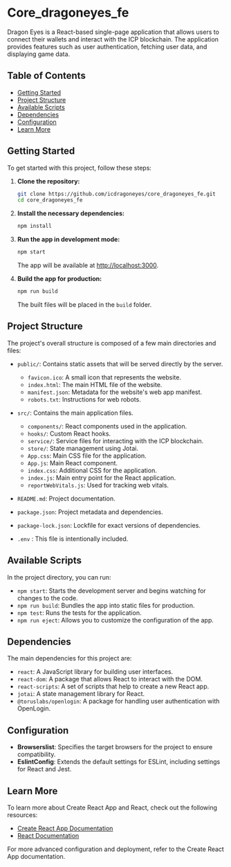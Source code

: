# Core_dragoneyes_fe

Dragon Eyes is a React-based single-page application that allows users to connect their wallets and interact with the ICP blockchain. The application provides features such as user authentication, fetching user data, and displaying game data.

## Table of Contents

- [Getting Started](#getting-started)
- [Project Structure](#project-structure)
- [Available Scripts](#available-scripts)
- [Dependencies](#dependencies)
- [Configuration](#configuration)
- [Learn More](#learn-more)

## Getting Started

To get started with this project, follow these steps:

1. **Clone the repository:**

   ```sh
   git clone https://github.com/icdragoneyes/core_dragoneyes_fe.git
   cd core_dragoneyes_fe
   ```

2. **Install the necessary dependencies:**

   ```sh
   npm install
   ```

3. **Run the app in development mode:**

   ```sh
   npm start
   ```

   The app will be available at [http://localhost:3000](http://localhost:3000).

4. **Build the app for production:**
   ```sh
   npm run build
   ```
   The built files will be placed in the `build` folder.

## Project Structure

The project's overall structure is composed of a few main directories and files:

- `public/`: Contains static assets that will be served directly by the server.

  - `favicon.ico`: A small icon that represents the website.
  - `index.html`: The main HTML file of the website.
  - `manifest.json`: Metadata for the website's web app manifest.
  - `robots.txt`: Instructions for web robots.

- `src/`: Contains the main application files.

  - `components/`: React components used in the application.
  - `hooks/`: Custom React hooks.
  - `service/`: Service files for interacting with the ICP blockchain.
  - `store/`: State management using Jotai.
  - `App.css`: Main CSS file for the application.
  - `App.js`: Main React component.
  - `index.css`: Additional CSS for the application.
  - `index.js`: Main entry point for the React application.
  - `reportWebVitals.js`: Used for tracking web vitals.

- `README.md`: Project documentation.
- `package.json`: Project metadata and dependencies.
- `package-lock.json`: Lockfile for exact versions of dependencies.
- `.env` : This file is intentionally included.

## Available Scripts

In the project directory, you can run:

- `npm start`: Starts the development server and begins watching for changes to the code.
- `npm run build`: Bundles the app into static files for production.
- `npm test`: Runs the tests for the application.
- `npm run eject`: Allows you to customize the configuration of the app.

## Dependencies

The main dependencies for this project are:

- `react`: A JavaScript library for building user interfaces.
- `react-dom`: A package that allows React to interact with the DOM.
- `react-scripts`: A set of scripts that help to create a new React app.
- `jotai`: A state management library for React.
- `@toruslabs/openlogin`: A package for handling user authentication with OpenLogin.

## Configuration

- **Browserslist**: Specifies the target browsers for the project to ensure compatibility.
- **EslintConfig**: Extends the default settings for ESLint, including settings for React and Jest.

## Learn More

To learn more about Create React App and React, check out the following resources:

- [Create React App Documentation](https://facebook.github.io/create-react-app/docs)
- [React Documentation](https://reactjs.org/)

For more advanced configuration and deployment, refer to the Create React App documentation.
